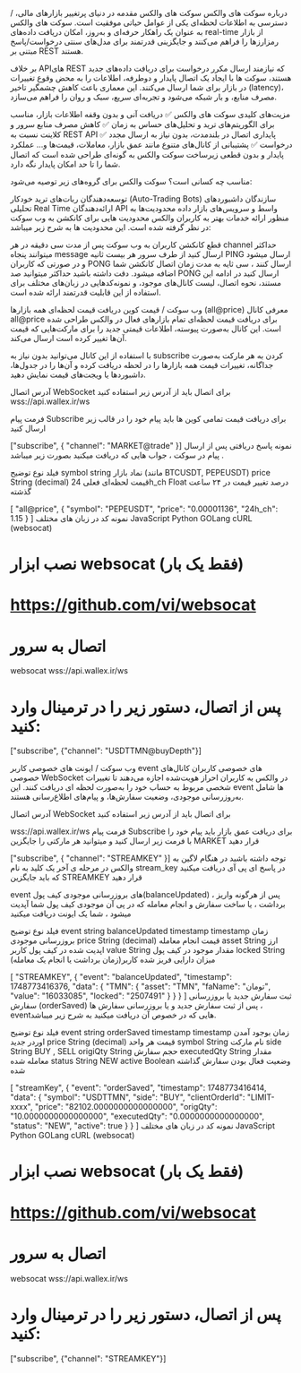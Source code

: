 
/
درباره سوکت های والکس
سوکت های والکس
مقدمه
در دنیای پرتغییر بازارهای مالی، دسترسی به اطلاعات لحظه‌ای یکی از عوامل حیاتی موفقیت است.
سوکت های والکس به عنوان یک راهکار حرفه‌ای و به‌روز، امکان دریافت داده‌های real-time از بازار رمزارزها را فراهم می‌کنند و جایگزینی قدرتمند برای مدل‌های سنتی درخواست/پاسخ مبتنی بر REST هستند.

بر خلاف APIهای REST که نیازمند ارسال مکرر درخواست برای دریافت داده‌های جدید هستند، سوکت ها با ایجاد یک اتصال پایدار و دوطرفه، اطلاعات را به محض وقوع تغییرات در بازار برای شما ارسال می‌کنند. این معماری باعث کاهش چشمگیر تاخیر (latency)، مصرف منابع، و بار شبکه می‌شود و تجربه‌ای سریع، سبک و روان را فراهم می‌سازد.

مزیت‌های کلیدی سوکت های والکس
✅ دریافت آنی و بدون وقفه اطلاعات بازار، مناسب برای الگوریتم‌های ترید و تحلیل‌های حساس به زمان
✅ کاهش مصرف منابع سرور و کلاینت نسبت به REST API
✅ پایداری اتصال در بلندمدت، بدون نیاز به ارسال مجدد درخواست
✅ پشتیبانی از کانال‌های متنوع مانند عمق بازار، معاملات، قیمت‌ها و...
عملکرد پایدار و بدون قطعی
زیرساخت سوکت والکس به گونه‌ای طراحی شده است که اتصال شما را تا حد امکان پایدار نگه دارد.

مناسب چه کسانی است؟
سوکت والکس برای گروه‌های زیر توصیه می‌شود:

توسعه‌دهندگان ربات‌های ترید خودکار (Auto-Trading Bots)
سازندگان داشبوردهای تحلیلی Real Time
ارائه‌دهندگان API واسط و سرویس‌های بازار داده
محدودیت‌ها
به منظور ارائه خدمات بهتر به کاربران والکس محدودیت هایی برای کانکشن به وب سوکت در نظر گرفته شده است. این محدودیت ها به شرح زیر میباشد:

قطع کانکشن کاربران به وب سوکت پس از مدت سی دقیقه
در هر channel حداکثر میتوانند پنجاه message ارسال کنید
از طرف سرور هر بیست ثانیه PING ارسال میشود و در صورتی که کاربران PONG ارسال کنند ، سی ثایه به مدت زمان اتصال کانکشن شما اضافه میشود.
دقت داشته باشید حداکثر میتوانید صد PONG ارسال کنید
در ادامه این مستند، نحوه اتصال، لیست کانال‌های موجود، و نمونه‌کدهایی در زبان‌های مختلف برای استفاده از این قابلیت قدرتمند ارائه شده است.

وب سوکت
/
قیمت کوین
دریافت قیمت لحظه‌ای همه بازارها (all@price)
معرفی
کانال all@price برای دریافت قیمت لحظه‌ای تمام بازارهای فعال در والکس طراحی شده است. این کانال به‌صورت پیوسته، اطلاعات قیمتی جدید را برای مارکت‌هایی که قیمت آن‌ها تغییر کرده است ارسال می‌کند.

با استفاده از این کانال می‌توانید بدون نیاز به subscribe کردن به هر مارکت به‌صورت جداگانه، تغییرات قیمت همه بازارها را در لحظه دریافت کرده و آن‌ها را در جدول‌ها، داشبوردها یا ویجت‌های قیمت نمایش دهید.

آدرس اتصال WebSocket
برای اتصال باید از آدرس زیر استفاده کنید wss://api.wallex.ir/ws

فرمت پیام Subscribe
برای دریافت قیمت تمامی کوین ها باید پیام خود را در قالب زیر ارسال کنید



["subscribe", { "channel": "MARKET@trade" }]
نمونه پاسخ دریافتی
پس از ارسال پیام در سوکت ، جواب هایی که دریافت میکنید بصورت زیر میباشد .

فیلد	نوع	توضیح
symbol	string	نماد بازار (مانند BTCUSDT, PEPEUSDT)
price	String (decimal)	قیمت لحظه‌ای فعلی
24h_ch	Float	درصد تغییر قیمت در ۲۴ ساعت گذشته


[
    "all@price",
    {
        "symbol": "PEPEUSDT",
        "price": "0.00001136",
        "24h_ch": 1.15
    }
]
نمونه کد در زبان های مختلف
JavaScript
Python
GOLang
cURL (websocat)


  # نصب ابزار websocat (فقط یک بار)
  # https://github.com/vi/websocat

  # اتصال به سرور
  websocat wss://api.wallex.ir/ws

  # پس از اتصال، دستور زیر را در ترمینال وارد کنید:
  ["subscribe", {"channel": "USDTTMN@buyDepth"}]

  وب سوکت
/
ایونت های خصوصی کاربر
event های خصوصی کاربران
کانال‌های خصوصی WebSocket در والکس به کاربران احراز هویت‌شده اجازه می‌دهند تا تغییرات شخصی مربوط به حساب خود را به‌صورت لحظه ای دریافت کنند.
این event ها شامل به‌روزرسانی موجودی، وضعیت سفارش‌ها، و پیام‌های اطلاع‌رسانی هستند.

آدرس اتصال WebSocket
برای اتصال باید از آدرس زیر استفاده کنید



wss://api.wallex.ir/ws
فرمت پیام Subscribe
برای دریافت عمق بازار باید پیام خود را با فرمت زیر ارسال کنید و میتوانید هر مارکتی را جایگزین MARKET قرار دهید



["subscribe", { "channel": "STREAMKEY" }]
توجه داشته باشید در هنگام لاگین به والکس در مرحله ی آخر یک کلید به نام stream_key در پاسخ ای پی آی دریافت میکنید که باید جایگزین STREAMKEY قرار دهید

event های بروزرسانی موجودی کیف پول(balanceUpdated)
پس از هرگونه واریز ، برداشت ، یا ساخت سفارش و انجام معامله که در پی آن موجودی کیف پول شما آپدیت میشود ، شما یک ایونت دریافت میکنید

فیلد	نوع	توضیح
event	string	balanceUpdated
timestamp	timestamp	زمان بروزرسانی موجودی
price	String (decimal)	قیمت انجام معامله
asset	String	ارز اپدیت شده در کیف پول کاربر
value	String	مقدار موجود در کیف پول
locked	String	میزان دارایی فریز شده کاربر(زمان برداشت یا انجام یک معامله)


  [
    "STREAMKEY",
    {
      "event": "balanceUpdated",
      "timestamp": 1748773416376,
      "data": {
        "TMN": {
          "asset": "TMN",
          "faName": "تومان",
          "value": "16033085",
          "locked": "2507491"
        }
      }
    }
]
ثبت سفارش جدید یا بروزرسانی سفارش (orderSaved)
پس از ثبت سفارش جدید و یا بروزرسانی سفارش ها ، eventهایی که در خصوص آن دریافت میکنید به شرح زیر میباشد.

فیلد	نوع	توضیح
event	string	orderSaved
timestamp	timestamp	زمان بوجود آمدن اوردر جدید
price	String (decimal)	قیمت هر واحد
symbol	String	نام مارکت
side	String	BUY , SELL
origiQty	String	حجم سفارش
executedQty	String	مقدار معامله شده
status	String	NEW
active	Boolean	وضعیت فعال بودن سفارش گذاشته شده


  [
    "streamKey",
    {
      "event": "orderSaved",
      "timestamp": 1748773416414,
      "data": {
        "symbol": "USDTTMN",
        "side": "BUY",
        "clientOrderId": "LIMIT-xxxx",
        "price": "82102.0000000000000000",
        "origQty": "10.0000000000000000",
        "executedQty": "0.0000000000000000",
        "status": "NEW",
        "active": true
      }
    }
  ]
نمونه کد در زبان های مختلف
JavaScript
Python
GOLang
cURL (websocat)


  # نصب ابزار websocat (فقط یک بار)
  # https://github.com/vi/websocat

  # اتصال به سرور
  websocat wss://api.wallex.ir/ws

  # پس از اتصال، دستور زیر را در ترمینال وارد کنید:
  ["subscribe", {"channel": "STREAMKEY"}]